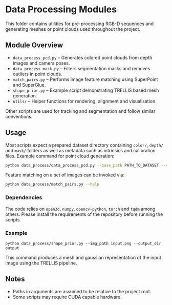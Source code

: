 # Data Processing Modules

This folder contains utilities for pre-processing RGB-D sequences and generating meshes or point clouds used throughout the project.

## Module Overview

- `data_process_pcd.py` – Generates colored point clouds from depth images and camera poses.
- `data_process_mask.py` – Filters segmentation masks and removes outliers in point clouds.
- `match_pairs.py` – Performs image feature matching using SuperPoint and SuperGlue.
- `shape_prior.py` – Example script demonstrating TRELLIS based mesh generation.
- `utils/` – Helper functions for rendering, alignment and visualisation.

Other scripts are used for tracking and segmentation and follow similar conventions.

## Usage

Most scripts expect a prepared dataset directory containing `color/`, `depth/` and `mask/` folders as well as metadata such as intrinsics and calibration files. Example command for point cloud generation:

```bash
python data_process/data_process_pcd.py --base_path PATH_TO_DATASET --case_name CASE
```

Feature matching on a set of images can be invoked via:

```bash
python data_process/match_pairs.py --help
```

### Dependencies

The code relies on `open3d`, `numpy`, `opencv-python`, `torch` and `tqdm` among others. Please install the requirements of the repository before running the scripts.

### Example

```
python data_process/shape_prior.py --img_path input.png --output_dir output
```

This command produces a mesh and gaussian representation of the input image using the TRELLIS pipeline.

## Notes

- Paths in arguments are assumed to be relative to the project root.
- Some scripts may require CUDA capable hardware.
